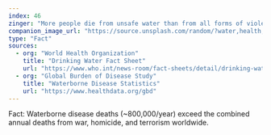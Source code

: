 ```yaml
---
index: 46
zinger: "More people die from unsafe water than from all forms of violence."
companion_image_url: "https://source.unsplash.com/random/?water,health,contamination"
type: "Fact"
sources:
  - org: "World Health Organization"
    title: "Drinking Water Fact Sheet"
    url: "https://www.who.int/news-room/fact-sheets/detail/drinking-water"
  - org: "Global Burden of Disease Study"
    title: "Waterborne Disease Statistics"
    url: "https://www.healthdata.org/gbd"
---
```

Fact: Waterborne disease deaths (~800,000/year) exceed the combined annual deaths from war, homicide, and terrorism worldwide.

